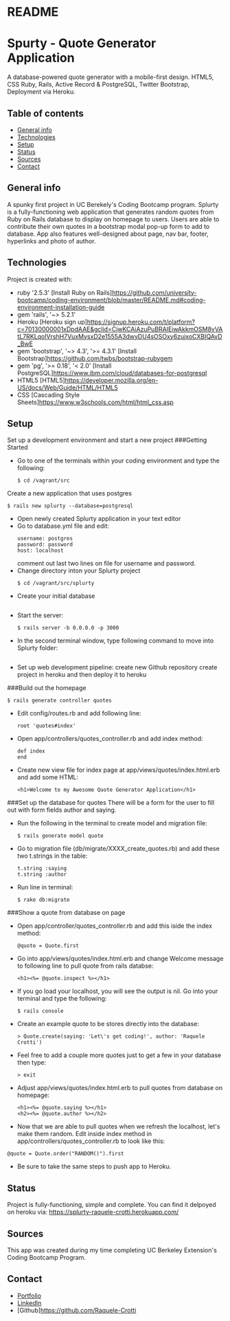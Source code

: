 # README

# Spurty - Quote Generator Application
A database-powered quote generator with a mobile-first design. HTML5, CSS Ruby, Rails, Active Record & PostgreSQL, Twitter Bootstrap, Deployment via Heroku.</h3>

## Table of contents
* [General info](#general-info)
* [Technologies](#technologies)
* [Setup](#setup)
* [Status](#status)
* [Sources](#sources)
* [Contact](#contact)

## General info
A spunky first project in UC Berekely's Coding Bootcamp program. Splurty is a fully-functioning web application that generates random quotes from Ruby on Rails database to display on homepage to users. Users are able to contribute their own quotes in a bootstrap modal pop-up form to add to database. App also features well-designed about page, nav bar, footer, hyperlinks and photo of author.</h3>


## Technologies 
Project is created with:
* ruby '2.5.3' [Install Ruby on Rails]<https://github.com/university-bootcamp/coding-environment/blob/master/README.md#coding-environment-installation-guide>
* gem 'rails', '~> 5.2.1'
* Heroku [Heroku sign up]<https://signup.heroku.com/t/platform?c=70130000001xDpdAAE&gclid=CjwKCAiAzuPuBRAIEiwAkkmOSM8vVAtL7RKLqoIVrshH7VuxMysxD2e1555A3dwyDU4sOSOxy6zujxoCXBIQAvD_BwE>
* gem 'bootstrap', '~> 4.3', '>= 4.3.1' [Install Bootstrap]<https://github.com/twbs/bootstrap-rubygem>
* gem 'pg', '>= 0.18', '< 2.0' [Install PostgreSQL]<https://www.ibm.com/cloud/databases-for-postgresql>
* HTML5 [HTML5]<https://developer.mozilla.org/en-US/docs/Web/Guide/HTML/HTML5>
* CSS [Cascading Style Sheets]<https://www.w3schools.com/html/html_css.asp>

## Setup   
Set up a development environment and start a new project
###Getting Started
- Go to one of the terminals within your coding environment and type the following:
  ```
  $ cd /vagrant/src
  ```
Create a new application that uses postgres
  ```
  $ rails new splurty --database=postgresql
  ```
- Open newly created Splurty application in your text editor
- Go to database.yml file and edit:
  ```
  username: postgres
  password: password
  host: localhost
  ```
  comment out last two lines on file for username and password.
- Change directory inton your Splurty project
  ```
  $ cd /vagrant/src/splurty
  ```
- Create your initial database
  ```$ rake db:create
  ```
- Start the server:
  ```
  $ rails server -b 0.0.0.0 -p 3000
  ```
- In the second terminal window, type following command to move into Splurty folder:
  ```$ cd /vagrant/src/splurty
  ```
- Set up web development pipeline:
  create new Github repository
  create project in heroku and then deploy it to heroku


###Build out the homepage
  ```
  $ rails generate controller quotes
  ```
- Edit config/routes.rb and add following line:
  ```
  root 'quotes#index'
  ```
- Open app/controllers/quotes_controller.rb and add index method:
  ```
  def index
  end
  ```
- Create new view file for index page at app/views/quotes/index.html.erb and add some HTML:
  ```
  <h1>Welcome to my Awesome Quote Generator Application</h1>
  ```


###Set up the database for quotes
There will be a form for the user to fill out with form fields author and saying.
- Run the following in the terminal to create model and migration file:
  ```
  $ rails generate model quote
  ```
- Go to migration file (db/migrate/XXXX_create_quotes.rb) and add these two t.strings in the table:
  ```
  t.string :saying
  t.string :author
  ```
- Run line in terminal:
  ```
  $ rake db:migrate
  ```


###Show a quote from database on page
- Open app/controller/quotes_controller.rb and add this iside the index method:
  ```
  @quote = Quote.first
  ```
- Go into app/views/quotes/index.html.erb and change Welcome message to following line to pull quote from rails databse:
  ```
  <h1><%= @quote.inspect %></h1>
  ```
- If you go load your localhost, you will see the output is nil. Go into your terminal and type the following:
  ```
  $ rails console
  ```
- Create an example quote to be stores directly into the database:
  ```
  > Quote.create(saying: 'Let\'s get coding!', author: 'Raquele Crotti')
  ```
- Feel free to add a couple more quotes just to get a few in your database then type:
  ```
  > exit
  ```
- Adjust app/views/quotes/index.html.erb to pull quotes from database on homepage:
  ```
  <h1><%= @quote.saying %></h1>
  <h2><%= @quote.author %></h2>
  ```
- Now that we are able to pull quotes when we refresh the localhost, let's make them random. Edit inside index method in app/controllers/quotes_controller.rb to look like this:
 ```
 @quote = Quote.order("RANDOM()").first
 ```
- Be sure to take the same steps to push app to Heroku.

## Status
Project is fully-functioning, simple and complete. You can find it delpoyed on heroku via: <https://splurty-raquele-crotti.herokuapp.com/>


## Sources
This app was created during my time completing UC Berkeley Extension's  Coding Bootcamp Program.

## Contact 
* [Portfolio](https://www.raquelecrotti.com/)
* [LinkedIn](https://www.linkedin.com/in/raquele-crotti/)
* [Github]<https://github.com/Raquele-Crotti>





















